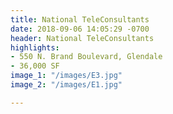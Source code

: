 ```yaml
---
title: National TeleConsultants
date: 2018-09-06 14:05:29 -0700
header: National TeleConsultants
highlights:
- 550 N. Brand Boulevard, Glendale
- 36,000 SF
image_1: "/images/E3.jpg"
image_2: "/images/E1.jpg"

---
```

